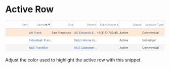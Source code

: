 # Active Row
![](active-row-outcome.png)

Adjust the color used to highlight the active row with this snippet.